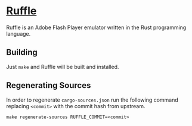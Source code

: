 # [Ruffle](https://ruffle.rs)

Ruffle is an Adobe Flash Player emulator written in the Rust programming language.

## Building

Just `make` and Ruffle will be built and installed.

## Regenerating Sources

In order to regenerate `cargo-sources.json` run the following command
replacing `<commit>` with the commit hash from upstream.

```shell
make regenerate-sources RUFFLE_COMMIT=<commit>
```
